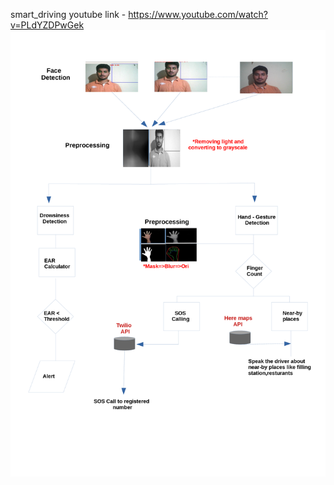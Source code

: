 smart_driving
youtube link - https://www.youtube.com/watch?v=PLdYZDPwGek
![Work flow of the model](poster.png)
